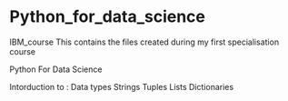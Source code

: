 # Python_for_data_science
IBM_course
This contains the files created during my first specialisation course

Python For Data Science

Intorduction to :
Data types
Strings
Tuples 
Lists 
Dictionaries
